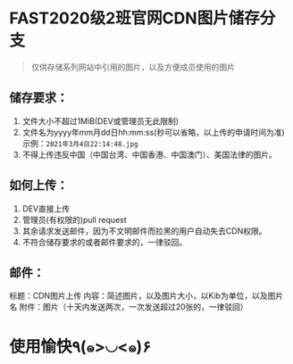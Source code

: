 # FAST2020级2班官网CDN图片储存分支

> 仅供存储系列网站中引用的图片，以及方便成员使用的图片

## 储存要求：
1. 文件大小不超过1MiB(DEV或管理员无此限制)
2. 文件名为yyyy年mm月dd日hh:mm:ss(秒可以省略，以上传的申请时间为准) 示例：`2021年3月4日22:14:48.jpg`
3. 不得上传违反中国（中国台湾、中国香港、中国澳门）、美国法律的图片。

## 如何上传：
1. DEV直接上传
2. 管理员(有权限的)pull request
3. 其余请求发送邮件，因为不文明邮件而拉黑的用户自动失去CDN权限。
4. 不符合储存要求的或者邮件要求的，一律驳回。

## 邮件：

标题：CDN图片上传
内容：简述图片，以及图片大小，以Kib为单位，以及图片名
附件：图片（十天内发送两次，一次发送超过20张的，一律驳回）

# 使用愉快٩(๑>◡<๑)۶ 
